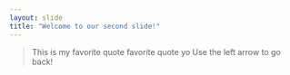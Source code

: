 ```yaml
---
layout: slide
title: "Welcome to our second slide!"
---
```

>This is my favorite quote
>favorite quote yo
Use the left arrow to go back!
